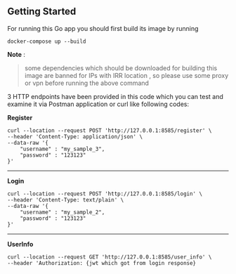 ## Getting Started

For running this Go app you should first build its image by running

`docker-compose up --build `

 **Note** : 
> some dependencies which should be downloaded for building this image are banned for IPs with IRR location , so please use some proxy or vpn before running the above command


3 HTTP endpoints have been provided in this code which you can test and examine it via Postman application or curl like following codes:

**Register**
```
curl --location --request POST 'http://127.0.0.1:8585/register' \
--header 'Content-Type: application/json' \
--data-raw '{
	"username" : "my_sample_3",
	"password" : "123123"
}'

```

***

**Login**
```
curl --location --request POST 'http://127.0.0.1:8585/login' \
--header 'Content-Type: text/plain' \
--data-raw '{
	"username" : "my_sample_2",
	"password" : "123123"
}'
```
***

**UserInfo**
```
curl --location --request GET 'http://127.0.0.1:8585/user_info' \
--header 'Authorization: {jwt which got from login response}
```
